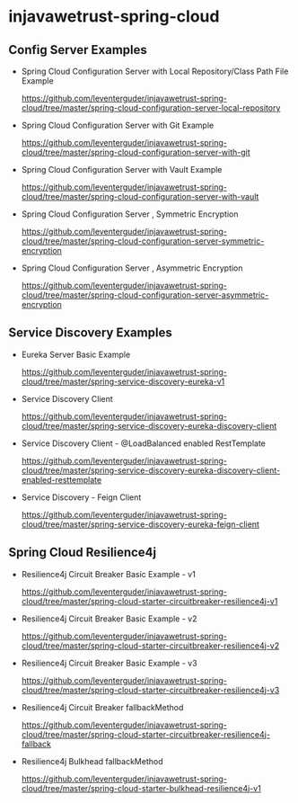 # injavawetrust-spring-cloud

## Config Server Examples

- Spring Cloud Configuration Server with Local Repository/Class Path File Example

  https://github.com/leventerguder/injavawetrust-spring-cloud/tree/master/spring-cloud-configuration-server-local-repository

- Spring Cloud Configuration Server with Git Example

  https://github.com/leventerguder/injavawetrust-spring-cloud/tree/master/spring-cloud-configuration-server-with-git
  
- Spring Cloud Configuration Server with Vault Example

  https://github.com/leventerguder/injavawetrust-spring-cloud/tree/master/spring-cloud-configuration-server-with-vault

- Spring Cloud Configuration Server , Symmetric Encryption

  https://github.com/leventerguder/injavawetrust-spring-cloud/tree/master/spring-cloud-configuration-server-symmetric-encryption

- Spring Cloud Configuration Server , Asymmetric Encryption

  https://github.com/leventerguder/injavawetrust-spring-cloud/tree/master/spring-cloud-configuration-server-asymmetric-encryption

## Service Discovery Examples

- Eureka Server Basic Example

  https://github.com/leventerguder/injavawetrust-spring-cloud/tree/master/spring-service-discovery-eureka-v1
  
- Service Discovery Client
  
  https://github.com/leventerguder/injavawetrust-spring-cloud/tree/master/spring-service-discovery-eureka-discovery-client
  
- Service Discovery Client - @LoadBalanced enabled RestTemplate

  https://github.com/leventerguder/injavawetrust-spring-cloud/tree/master/spring-service-discovery-eureka-discovery-client-enabled-resttemplate  
  
- Service Discovery - Feign Client

  https://github.com/leventerguder/injavawetrust-spring-cloud/tree/master/spring-service-discovery-eureka-feign-client

## Spring Cloud Resilience4j

- Resilience4j Circuit Breaker Basic Example - v1

  https://github.com/leventerguder/injavawetrust-spring-cloud/tree/master/spring-cloud-starter-circuitbreaker-resilience4j-v1
  
- Resilience4j Circuit Breaker Basic Example - v2

  https://github.com/leventerguder/injavawetrust-spring-cloud/tree/master/spring-cloud-starter-circuitbreaker-resilience4j-v2
  
- Resilience4j Circuit Breaker Basic Example - v3

  https://github.com/leventerguder/injavawetrust-spring-cloud/tree/master/spring-cloud-starter-circuitbreaker-resilience4j-v3 
  
- Resilience4j Circuit Breaker fallbackMethod

  https://github.com/leventerguder/injavawetrust-spring-cloud/tree/master/spring-cloud-starter-circuitbreaker-resilience4j-fallback
  
- Resilience4j Bulkhead fallbackMethod

  https://github.com/leventerguder/injavawetrust-spring-cloud/tree/master/spring-cloud-starter-bulkhead-resilience4j-v1
  
